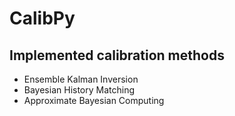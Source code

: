 # CalibPy

## Implemented calibration methods
- Ensemble Kalman Inversion
- Bayesian History Matching
- Approximate Bayesian Computing

